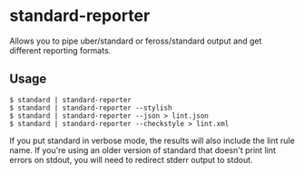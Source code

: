 standard-reporter
=================

Allows you to pipe uber/standard or feross/standard output and get different
reporting formats.

Usage
-----

```
$ standard | standard-reporter
$ standard | standard-reporter --stylish
$ standard | standard-reporter --json > lint.json
$ standard | standard-reporter --checkstyle > lint.xml
```

If you put standard in verbose mode, the results will also include the lint rule
name. If you're using an older version of standard that doesn't print lint
errors on stdout, you will need to redirect stderr output to stdout.
